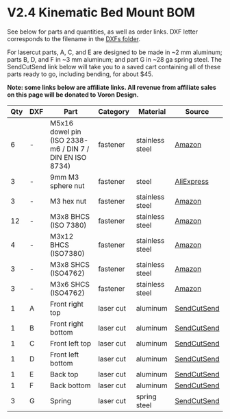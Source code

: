 # V2.4 Kinematic Bed Mount BOM

See below for parts and quantities, as well as order links. DXF letter corresponds to the filename in the [DXFs folder](./DXFs).

For lasercut parts, A, C, and E are designed to be made in ~2 mm aluminum; parts B, D, and F in ~3 mm aluminum; and part G in ~28 ga spring steel. The SendCutSend link below will take you to a saved cart containing all of these parts ready to go, including bending, for about $45. 

**Note: some links below are affiliate links. All revenue from affiliate sales on this page will be donated to Voron Design.**

| Qty | DXF | Part | Category | Material | Source |
|-----|-----|------|----------|----------|--------|
| 6 | - | M5x16 dowel pin (ISO 2338-m6 / DIN 7 / DIN EN ISO 8734) | fastener | stainless steel | [Amazon](https://amzn.to/3smB1KG) |
| 3 | - | 9mm M3 sphere nut | fastener | steel | [AliExpress](https://s.click.aliexpress.com/e/_ADNQxP) |
| 3 | - | M3 hex nut | fastener | stainless steel | [Amazon](https://amzn.to/3L6h8Qp) |
| 12 | - | M3x8 BHCS (ISO 7380) | fastener | stainless steel | [Amazon](https://amzn.to/3GoZDHl) |
| 4 | - | M3x12 BHCS (ISO7380) | fastener | stainless steel | [Amazon](https://amzn.to/3GoZDHl) |
| 3 | - | M3x8 SHCS (ISO4762) | fastener | stainless steel | [Amazon](https://amzn.to/3L6h8Qp) |
| 3 | - | M3x6 SHCS (ISO4762) | fastener | stainless steel | [Amazon](https://amzn.to/3L6h8Qp) |
| 1 | A | Front right top | laser cut | aluminum | [SendCutSend](https://cart.sendcutsend.com/qjmy2t9lnrqs) |
| 1 | B | Front right bottom | laser cut | aluminum | [SendCutSend](https://cart.sendcutsend.com/qjmy2t9lnrqs) |
| 1 | C | Front left top | laser cut | aluminum | [SendCutSend](https://cart.sendcutsend.com/qjmy2t9lnrqs) |
| 1 | D | Front left bottom | laser cut | aluminum | [SendCutSend](https://cart.sendcutsend.com/qjmy2t9lnrqs) |
| 1 | E | Back top | laser cut | aluminum | [SendCutSend](https://cart.sendcutsend.com/qjmy2t9lnrqs) |
| 1 | F | Back bottom | laser cut | aluminum | [SendCutSend](https://cart.sendcutsend.com/qjmy2t9lnrqs) |
| 3 | G | Spring | laser cut | spring steel | [SendCutSend](https://cart.sendcutsend.com/qjmy2t9lnrqs) |
